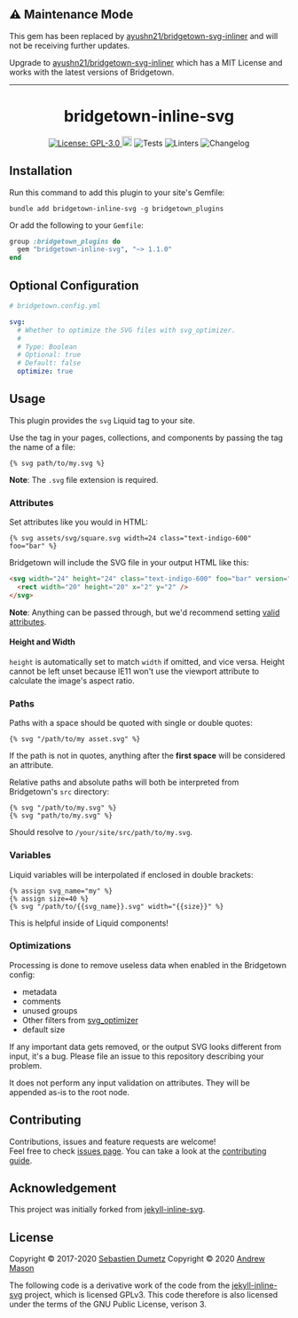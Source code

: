 ## ⚠️ Maintenance Mode

This gem has been replaced by [ayushn21/bridgetown-svg-inliner] and will not be receiving further updates.

Upgrade to [ayushn21/bridgetown-svg-inliner] which has a MIT License and works with the latest versions of Bridgetown.

---

<div align="center">
  <h1>bridgetown-inline-svg</h1>
  <p>
    <a href="LICENSE" target="_blank">
      <img alt="License: GPL-3.0" src="https://img.shields.io/github/license/andrewmcodes/bridgetown-inline-svg" />
    </a>
    <a href="https://badge.fury.io/rb/bridgetown-inline-svg"><img src="https://badge.fury.io/rb/bridgetown-inline-svg.svg" alt="Gem Version" height="18"></a>
    <img alt="Tests" src="https://github.com/andrewmcodes/bridgetown-inline-svg/workflows/Tests/badge.svg" />
    <img alt="Linters" src="https://github.com/andrewmcodes/bridgetown-inline-svg/workflows/Linters/badge.svg" />
    <img alt="Changelog" src="https://github.com/andrewmcodes/bridgetown-inline-svg/workflows/Changelog/badge.svg" />
  </p>
</div>

## Installation

Run this command to add this plugin to your site's Gemfile:

```shell
bundle add bridgetown-inline-svg -g bridgetown_plugins
```

Or add the following to your `Gemfile`:

```ruby
group :bridgetown_plugins do
  gem "bridgetown-inline-svg", "~> 1.1.0"
end
```

## Optional Configuration

```yml
# bridgetown.config.yml

svg:
  # Whether to optimize the SVG files with svg_optimizer.
  #
  # Type: Boolean
  # Optional: true
  # Default: false
  optimize: true
```

## Usage

This plugin provides the `svg` Liquid tag to your site.

Use the tag in your pages, collections, and components by passing the tag the name of a file:

```liquid
{% svg path/to/my.svg %}
```

**Note**: The `.svg` file extension is required.

### Attributes

Set attributes like you would in HTML:

```liquid
{% svg assets/svg/square.svg width=24 class="text-indigo-600" foo="bar" %}
```

Bridgetown will include the SVG file in your output HTML like this:

```html
<svg width="24" height="24" class="text-indigo-600" foo="bar" version="1.1" id="square" xmlns="http://www.w3.org/2000/svg" x="0" y="0" viewBox="0 0 24 24" >
  <rect width="20" height="20" x="2" y="2" />
</svg>
```

**Note**: Anything can be passed through, but we'd recommend setting [valid attributes].

#### Height and Width

`height` is automatically set to match `width` if omitted, and vice versa. Height cannot be left unset because IE11 won't use the viewport attribute to calculate the image's aspect ratio.

### Paths

Paths with a space should be quoted with single or double quotes:

```liquid
{% svg "/path/to/my asset.svg" %}
```

If the path is not in quotes, anything after the __first space__ will be considered an attribute.

Relative paths and absolute paths will both be interpreted from Bridgetown's `src` directory:

```liquid
{% svg "/path/to/my.svg" %}
{% svg "path/to/my.svg" %}
```

Should resolve to `/your/site/src/path/to/my.svg`.

### Variables

Liquid variables will be interpolated if enclosed in double brackets:

```liquid
{% assign svg_name="my" %}
{% assign size=40 %}
{% svg "/path/to/{{svg_name}}.svg" width="{{size}}" %}
```

This is helpful inside of Liquid components!

### Optimizations

Processing is done to remove useless data when enabled in the Bridgetown config:

- metadata
- comments
- unused groups
- Other filters from [svg_optimizer]
- default size

If any important data gets removed, or the output SVG looks different from input, it's a bug. Please file an issue to this repository describing your problem.

It does not perform any input validation on attributes. They will be appended as-is to the root node.

## Contributing

Contributions, issues and feature requests are welcome!<br />Feel free to check [issues page]. You can take a look at the [contributing guide].

## Acknowledgement

This project was initially forked from [jekyll-inline-svg].

## License

Copyright © 2017-2020 [Sebastien Dumetz]
Copyright © 2020 [Andrew Mason]

The following code is a derivative work of the code from the [jekyll-inline-svg] project, which is licensed GPLv3. This code therefore is also licensed under the terms of the GNU Public License, verison 3.


[ayushn21/bridgetown-svg-inliner]: https://github.com/ayushn21/bridgetown-svg-inliner
[Bridgetown, unlike this gem.]: https://bridgetownrb.com
[valid attributes]: https://developer.mozilla.org/en-US/docs/Web/SVG/Element/svg#Attributes
[svg_optimizer]: https://github.com/fnando/svg_optimizer
[issues page]: https://github.com/andrewmcodes/bridgetown-inline-svg/issues
[contributing guide]: https://github.com/andrewmcodes/bridgetown-inline-svg/blob/main/CONTRIBUTING.md
[jekyll-inline-svg]: https://github.com/sdumetz/jekyll-inline-svg
[Sebastien Dumetz]: https://github.com/sdumetz
[Andrew Mason]: https://github.com/andrewmcodes
